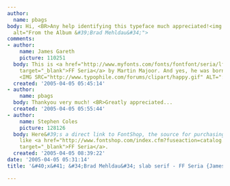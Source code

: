 ```yaml
---
author:
  name: pbags
body: Hi, <BR>Any help identifying this typeface much appreciated!<img src="http://www.typophile.com/forums/messages/83/68809.jpg"
  alt="From the Album &#39;Brad Mehldau&#34;">
comments:
- author:
    name: James Gareth
    picture: 110251
  body: This is <a href="http://www.myfonts.com/fonts/fontfont/seria/lf-bold/testdrive.html?s=B+R+A+D+MELDAU&amp;p=72"
    target="_blank">FF Seria</a> by Martin Majoor. And yes, he was born in a Baarn.
    <IMG SRC="http://www.typophile.com/forums/clipart/happy.gif" ALT=":-&#41;" BORDER=0>
  created: '2005-04-05 05:45:14'
- author:
    name: pbags
  body: Thankyou very much! <BR>Greatly appreciated...
  created: '2005-04-05 05:55:44'
- author:
    name: Stephen Coles
    picture: 128126
  body: Here&#39;s a direct link to FontShop, the source for purchasing FontFonts
    like <a href="http://www.fontshop.com/index.cfm?fuseaction=catalog.fontdetail&amp;displayfontid=FF.11178.5.19&amp;attributes.sampleSize=24&amp;sampleText=B+R+A+D++M+E+H+L+D+A+U&amp;sampleSize=24"
    target="_blank">FF Seria</a>.
  created: '2005-04-05 08:39:22'
date: '2005-04-05 05:31:14'
title: '&#40;x&#41; &#34;Brad Mehldau&#34; slab serif - FF Seria {James}'

---
```

